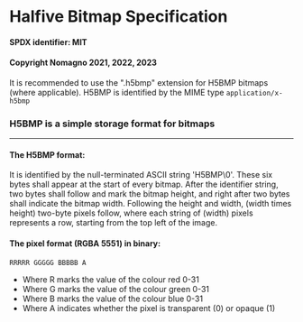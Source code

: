 # Halfive Bitmap Specification
#### SPDX identifier: MIT
#### Copyright Nomagno 2021, 2022, 2023

It is recommended to use the ".h5bmp" extension for H5BMP bitmaps (where applicable).
H5BMP is identified by the MIME type `application/x-h5bmp`

### H5BMP is a simple storage format for bitmaps

***
#### The H5BMP format:
It is identified by the null-terminated ASCII string 'H5BMP\0'. These six bytes shall appear at the start of every bitmap.
After the identifier string, two bytes shall follow and mark the bitmap height, and right after two bytes shall indicate the bitmap width.
Following the height and width, (width times height) two-byte pixels follow, where each string of (width) pixels represents a row, starting from the top left of the image.

#### The pixel format (RGBA 5551) in binary:
```
RRRRR GGGGG BBBBB A
```
- Where R marks the value of the colour red 0-31
- Where G marks the value of the colour green 0-31
- Where B marks the value of the colour blue 0-31
- Where A indicates whether the pixel is transparent (0) or opaque (1)
